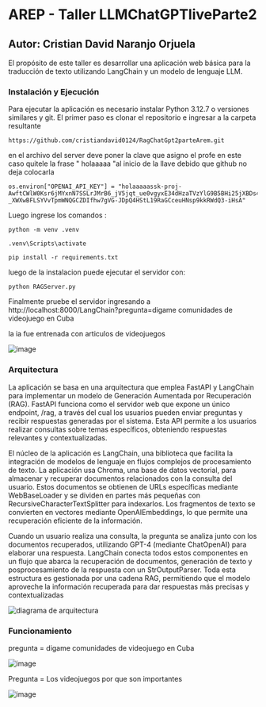 # AREP - Taller LLMChatGPTliveParte2
## Autor: Cristian David Naranjo Orjuela

El propósito de este taller es desarrollar una aplicación web básica para la traducción de texto utilizando LangChain y un modelo de lenguaje LLM.

### Instalación y Ejecución
Para ejecutar la aplicación es necesario instalar Python 3.12.7 o versiones similares y git. El primer paso es clonar el repositorio e ingresar a la carpeta resultante

```
https://github.com/cristiandavid0124/RagChatGpt2parteArem.git
````

en el archivo del server deve poner la clave que asigno el profe en este caso quitele la frase " holaaaaa "al inicio de la llave debido  que github no deja colocarla



```
os.environ["OPENAI_API_KEY"] = "holaaaaassk-proj-AwftCWlW0Ksr6jMYxnN7SSLrJMrB6_jV5jqt_ue0vgyxE34dHzaTVzYlG9B5BHi25jXBDs4swQT3BlbkFJOA1Ej8m-_XWXwBFLSYVvTpmWNQGCZDIfhw7gVG-JDpQ4HStL19RaGCceuHNsp9kkRWdQ3-iHsA"
```

Luego ingrese los comandos :

```
python -m venv .venv
```

```
.venv\Scripts\activate
```

```
pip install -r requirements.txt
```

luego de la instalacion puede ejecutar el servidor con:

```
python RAGServer.py
```

Finalmente pruebe el servidor ingresando a http://localhost:8000/LangChain?pregunta=digame comunidades de videojuego en Cuba

la ia fue entrenada con articulos de videojuegos

![image](https://github.com/user-attachments/assets/4f08affb-8f07-4773-9b37-2a678cc6bb1f)





### Arquitectura

La aplicación se basa en una arquitectura que emplea FastAPI y LangChain para implementar un modelo de Generación Aumentada por Recuperación (RAG). FastAPI funciona como el servidor web que expone un único endpoint, /rag, a través del cual los usuarios pueden enviar preguntas y recibir respuestas generadas por el sistema. Esta API permite a los usuarios realizar consultas sobre temas específicos, obteniendo respuestas relevantes y contextualizadas.

El núcleo de la aplicación es LangChain, una biblioteca que facilita la integración de modelos de lenguaje en flujos complejos de procesamiento de texto. La aplicación usa Chroma, una base de datos vectorial, para almacenar y recuperar documentos relacionados con la consulta del usuario. Estos documentos se obtienen de URLs específicas mediante WebBaseLoader y se dividen en partes más pequeñas con RecursiveCharacterTextSplitter para indexarlos. Los fragmentos de texto se convierten en vectores mediante OpenAIEmbeddings, lo que permite una recuperación eficiente de la información.

Cuando un usuario realiza una consulta, la pregunta se analiza junto con los documentos recuperados, utilizando GPT-4 (mediante ChatOpenAI) para elaborar una respuesta. LangChain conecta todos estos componentes en un flujo que abarca la recuperación de documentos, generación de texto y posprocesamiento de la respuesta con un StrOutputParser. Toda esta estructura es gestionada por una cadena RAG, permitiendo que el modelo aproveche la información recuperada para dar respuestas más precisas y contextualizadas


![diagrama de arquitectura](https://github.com/user-attachments/assets/3f60d22b-c64a-45cd-acaf-b8adcd6532f0)


### Funcionamiento

pregunta  = digame comunidades de videojuego en Cuba

![image](https://github.com/user-attachments/assets/32727563-e02f-42ab-b006-55bfe74ed671)

Pregunta = Los videojuegos por que  son importantes 

![image](https://github.com/user-attachments/assets/aa9b7006-e50e-4714-8b6e-3233b71e174e)


